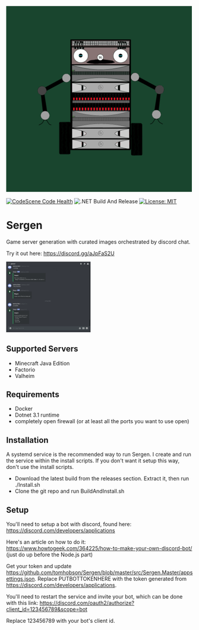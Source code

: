 <img src="./images/SergenIconColoured.png" width="500" height="auto">

[![CodeScene Code Health](https://codescene.io/projects/9083/status-badges/code-health)](https://codescene.io/projects/9083) ![.NET Build And Release](https://github.com/tomhobson/Sergen/workflows/.NET%20Build%20And%20Release/badge.svg) [![License: MIT](https://img.shields.io/badge/License-MIT-yellow.svg)](https://opensource.org/licenses/MIT)

# Sergen
Game server generation with curated images orchestrated by discord chat.

Try it out here: https://discord.gg/aJpFaS2U

<img src="./images/startandstop.gif" alt="Animation of Sergen working" width="45%">

## Supported Servers
* Minecraft Java Edition
* Factorio
* Valheim

## Requirements
* Docker
* Dotnet 3.1 runtime
* completely open firewall (or at least all the ports you want to use open)

## Installation
A systemd service is the recommended way to run Sergen. I create and run the service within the install scripts. If you don't want it setup this way, don't use the install scripts.

* Download the latest build from the releases section. Extract it, then run ./Install.sh
* Clone the git repo and run BuildAndInstall.sh

## Setup

You'll need to setup a bot with discord, found here: https://discord.com/developers/applications

Here's an article on how to do it: https://www.howtogeek.com/364225/how-to-make-your-own-discord-bot/ (just do up before the Node.js part)

Get your token and update https://github.com/tomhobson/Sergen/blob/master/src/Sergen.Master/appsettings.json.
Replace PUTBOTTOKENHERE with the token generated from https://discord.com/developers/applications.

You'll need to restart the service and invite your bot, which can be done with this link:
https://discord.com/oauth2/authorize?client_id=123456789&scope=bot

Replace 123456789 with your bot's client id.

